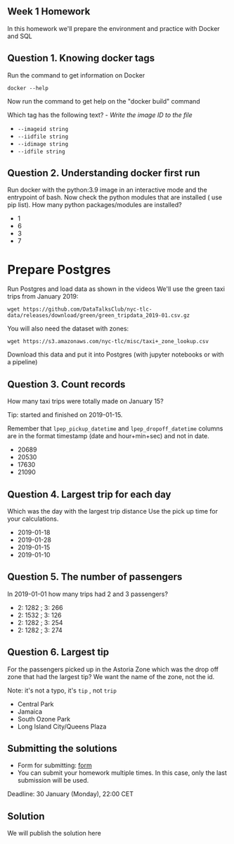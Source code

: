 ## Week 1 Homework

In this homework we'll prepare the environment
and practice with Docker and SQL

## Question 1. Knowing docker tags

Run the command to get information on Docker

```docker --help```

Now run the command to get help on the "docker build" command

Which tag has the following text? - *Write the image ID to the file*

- `--imageid string`
- `--iidfile string`
- `--idimage string`
- `--idfile string`

## Question 2. Understanding docker first run

Run docker with the python:3.9 image in an interactive mode and the entrypoint of bash.
Now check the python modules that are installed ( use pip list).
How many python packages/modules are installed?

- 1
- 6
- 3
- 7

# Prepare Postgres

Run Postgres and load data as shown in the videos
We'll use the green taxi trips from January 2019:

```wget https://github.com/DataTalksClub/nyc-tlc-data/releases/download/green/green_tripdata_2019-01.csv.gz```

You will also need the dataset with zones:

```wget https://s3.amazonaws.com/nyc-tlc/misc/taxi+_zone_lookup.csv```

Download this data and put it into Postgres (with jupyter notebooks or with a pipeline)

## Question 3. Count records

How many taxi trips were totally made on January 15?

Tip: started and finished on 2019-01-15.

Remember that `lpep_pickup_datetime` and `lpep_dropoff_datetime` columns are in the format timestamp (date and hour+min+sec) and not in date.

- 20689
- 20530
- 17630
- 21090

## Question 4. Largest trip for each day

Which was the day with the largest trip distance
Use the pick up time for your calculations.

- 2019-01-18
- 2019-01-28
- 2019-01-15
- 2019-01-10

## Question 5. The number of passengers

In 2019-01-01 how many trips had 2 and 3 passengers?

- 2: 1282 ; 3: 266
- 2: 1532 ; 3: 126
- 2: 1282 ; 3: 254
- 2: 1282 ; 3: 274

## Question 6. Largest tip

For the passengers picked up in the Astoria Zone which was the drop off zone that had the largest tip?
We want the name of the zone, not the id.

Note: it's not a typo, it's `tip` , not `trip`

- Central Park
- Jamaica
- South Ozone Park
- Long Island City/Queens Plaza

## Submitting the solutions

- Form for submitting: [form](https://forms.gle/EjphSkR1b3nsdojv7)
- You can submit your homework multiple times. In this case, only the last submission will be used.

Deadline: 30 January (Monday), 22:00 CET

## Solution

We will publish the solution here
